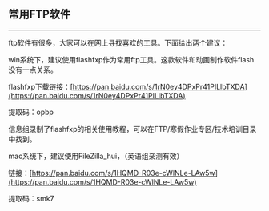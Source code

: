 ## 常用FTP软件

---

ftp软件有很多，大家可以在网上寻找喜欢的工具。下面给出两个建议：

win系统下，建议使用flashfxp作为常用ftp工具。这款软件和动画制作软件flash没有一点关系。

flashfxp下载链接：[https://pan.baidu.com/s/1rN0ey4DPxPr41PILlbTXDA](https://pan.baidu.com/s/1rN0ey4DPxPr41PILlbTXDA)

提取码：opbp

信息组录制了flashfxp的相关使用教程，可以在FTP/寒假作业专区/技术培训目录中找到。

mac系统下，建议使用FileZilla\_hui，（英语组亲测有效）

链接：[https://pan.baidu.com/s/1HQMD-R03e-cWlNLe-LAw5w](https://pan.baidu.com/s/1HQMD-R03e-cWlNLe-LAw5w)

提取码：smk7


